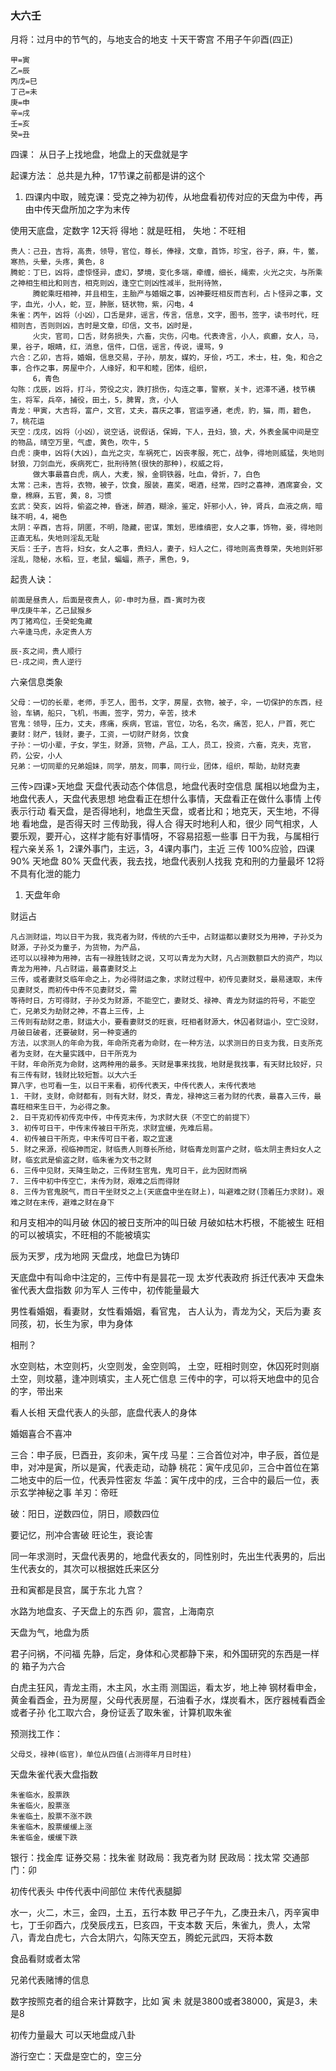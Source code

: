 ### 大六壬

月将：过月中的节气的，与地支合的地支
十天干寄宫 不用子午卯酉(四正)
```
甲=寅
乙=辰
丙戊=巳
丁己=未
庚=申
辛=戌
壬=亥
癸=丑
```

四课：
从日子上找地盘，地盘上的天盘就是字

起课方法：
总共是九种，17节课之前都是讲的这个
1. 四课内中取，贼克课：受克之神为初传，从地盘看初传对应的天盘为中传，再由中传天盘所加之字为末传


使用天底盘，定数字
12天将
得地：就是旺相，
失地：不旺相
```
贵人：己丑，吉将，高贵，领导，官位，尊长，俸禄，文章，首饰，珍宝，谷子，麻，牛，鳖，寒热，头晕，头疼，黄色，8
腾蛇：丁巳，凶将，虚惊怪异，虚幻，梦境，变化多端，牵缠，细长，绳索，火光之灾，与所乘之神相生相比和则吉，相克则凶，逢空亡则凶性减半，批刑待煞，
     腾蛇乘旺相神，并且相生，主胎产与婚姻之事，凶神要旺相反而吉利，占卜怪异之事，文字，血光，小人，蛇，豆，肿胀，链状物，紫，闪电，4
朱雀：丙午，凶将（小凶），口舌是非，谣言，传言，信息，文字，图书，签字，读书时代，旺相则吉，否则则凶，吉时是文章，印信，文书，凶时是，
     火灾，官司，口舌，财务损失，六畜，灾伤，闪电。代表谗言，小人，疯癫，女人，马，果，谷子，眼睛，红，消息，信件，口信，谣言，传说，谩骂，9
六合：乙卯，吉将，婚姻，信息交易，子孙，朋友，媒妁，牙侩，巧工，术士，柱，兔，和合之事，合作之事，房屋中介，人缘好，和平和睦，团体，组织，
     6，青色
勾陈：戊辰，凶将，打斗，劳役之灾，跌打损伤，勾连之事，警察，关卡，迟滞不通，枝节横生，将军，兵卒，捕役，田土，5，脾胃，贪，小人
青龙：甲寅，大吉将，富户，文官，丈夫，喜庆之事，官运亨通，老虎，豹，猫，雨，碧色，7，桃花运
天空：戊戌，凶将（小凶），说空话，说假话，保姆，下人，丑妇，狼，犬，外表金属中间是空的物品，晴空万里，气虚，黄色，吹牛，5
白虎：庚申，凶将(大凶)，血光之灾，车祸死亡，凶丧孝服，死亡，战争，得地则威猛，失地则豺狼，刀剑血光，疾病死亡，批刑待煞(很快的那种)，权威之将，
     做大事最喜白虎，病人，大麦，猴，金铜铁器，吐血，骨折，7，白色
太常：己未，吉将，衣物，被子，饮食，服装，嘉奖，喝酒，经常，四时之喜神，酒席宴会，文章，棉麻，五官，黄，8，习惯
玄武：癸亥，凶将，偷盗之神，昏迷，醉酒，糊涂，鉴定，奸邪小人，钟，肾兵，血液之病，暗昧不明，4，褐色
太阴：辛酉，吉将，阴匿，不明，隐藏，密谋，策划，思维缜密，女人之事，饰物，妾，得地则正直无私，失地则淫乱无耻
天后：壬子，吉将，妇女，女人之事，贵妇人，妻子，妇人之仁，得地则高贵尊荣，失地则奸邪淫乱，隐秘，水稻，豆，老鼠，蝙蝠，燕子，黑色，9，
```

起贵人诀：
```
前面是昼贵人，后面是夜贵人，卯-申时为昼，酉-寅时为夜
甲戊庚牛羊，乙己鼠猴乡
丙丁猪鸡位，壬癸蛇兔藏
六辛逢马虎，永定贵人方

辰-亥之间，贵人顺行
巳-戌之间，贵人逆行
```

六亲信息类象
```
父母：一切的长辈，老师，手艺人，图书，文字，房屋，衣物，被子，伞，一切保护的东西，经验，车辆，船只，飞机，书画，签字，劳力，辛苦，技术
官鬼：领导，压力，丈夫，疼痛，疾病，官运，官位，功名，名次，痛苦，犯人，尸首，死亡
妻财：财产，钱财，妻子，工资，一切财产财务，饮食
子孙：一切小辈，子女，学生，财源，货物，产品，工人，员工，投资，六畜，克夫，克官，药，公安，小人
兄弟：一切同辈的兄弟姐妹，同学，朋友，同事，同行业，团体，组织，帮助，劫财克妻
```

三传>四课>天地盘
天盘代表动态个体信息，地盘代表时空信息
属相以地盘为主，地盘代表人，天盘代表思想
地盘看正在想什么事情，天盘看正在做什么事情
上传表示行动
看天盘，是否得地利，地盘生天盘，或者比和；地克天，天生地，不得地
看地盘，是否得天时
三传助我，得人合
得天时地利人和，很少
同气相求，人要乐观，要开心，这样才能有好事情呀，不容易招惹一些事
日干为我，与属相行程六亲关系
1，2课外事门，主远，3，4课内事门，主近
三传 100%应验，四课90% 天地盘 80%
天盘代表，我去找，地盘代表别人找我
克和刑的力量最坏
12将不具有化泄的能力
1. 天盘年命

财运占
```
凡占测财运，均以日干为我，我克者为财，传统的六壬中，占财运都以妻财爻为用神，子孙爻为财源，子孙爻为童子，为货物，为产品，
还可以以禄神为用神，古有一禄胜钱财之说，又可以青龙为大财，凡占测数额巨大的资产，均以青龙为用神，凡占财运，最喜妻财爻上
三传，或者妻财爻临年命之上，为必得财运之象，求财过程中，初传见妻财爻，最易速取，末传见妻财爻，而初传中传不见妻财爻，需
等待时日，方可得财，子孙爻为财源，不能空亡，妻财爻、禄神、青龙为财运的符号，不能空亡，兄弟爻为劫财之神，不喜上三传，上
三传则有劫财之患，财运大小，要看妻财爻的旺衰，旺相者财源大，休囚者财运小，空亡没财，月破日破者，还要破财，另一种变通的
方法，以求测人的年命为我，年命所克者为命财，在一种方法，以求测日的日支为我，日支所克者为支财，在大量实践中，日干所克为
干财，年命所克为命财，这两种用的最多。天财是事来找我，地财是我找事，有天财比较好，只有三传有财，钱财比较短暂。以大六壬
算八字，也可看一生，以日干来看，初传代表天，中传代表人，末传代表地
1. 干财，支财，命财都有，则有大财，财爻，青龙，禄神这三者为财的代表，最喜入三传，最喜旺相来生日干，为必得之象。
2. 日干克初传初传克中传，中传克末传，为求财大获（不空亡的前提下）
3. 初传可日干，中传末传被日干所克，求财宜缓，先难后易。
4. 初传被日干所克，中末传可日干者，取之宜速
5. 财之来源，视临神而定，财临贵人则尊长所给，财临青龙则富户之财，临太阴主贵妇女人之财，临玄武是偷盗之财，临朱雀为文书之财
6. 三传中见财，天降生助之，三传财生官鬼，鬼可日干，此为因财而祸
7. 三传中初中传空亡，末传为财，艰难之后而得财
8. 三传为官鬼脱气，而日干坐财爻之上(天底盘中坐在财上)，叫避难之财(顶着压力求财)。艰难之财在末传，避难之财在身下
```

和月支相冲的叫月破
休囚的被日支所冲的叫日破
月破如枯木朽根，不能被生
旺相的可以被填实，不旺相的不能被填实

辰为天罗，戌为地网
天盘戌，地盘巳为铸印

天底盘中有叫命中注定的，三传中有是昙花一现
太岁代表政府
拆迁代表冲
天盘朱雀代表大盘指数
卯为军人
三传中，初传能量最大

男性看婚姻，看妻财，女性看婚姻，看官鬼，
古人认为，青龙为父，天后为妻
亥同孩，初，长生为家，申为身体

相刑？

水空则枯，木空则朽，火空则发，金空则鸣，
土空，旺相时则空，休囚死时则崩
土空，则坟墓，逢冲则填实，主人死亡信息
三传中的字，可以将天地盘中的见合的字，带出来

看人长相
天盘代表人的头部，底盘代表人的身体

婚姻喜合不喜冲

三合：申子辰，巳酉丑，亥卯未，寅午戌
马星：三合首位对冲，申子辰，首位是申，对冲是寅，所以是寅，代表走动，动静
桃花：寅午戌见卯，三合中首位在第二地支中的后一位，代表异性密友
华盖：寅午戌中的戌，三合中的最后一位，表示玄学神秘之事
羊刃：帝旺

破：阳日，逆数四位，阴日，顺数四位

要记忆，刑冲合害破
旺论生，衰论害

同一年求测时，天盘代表男的，地盘代表女的，同性别时，先出生代表男的，后出生代表女的，其次可以根据姓氏来区分

丑和寅都是艮宫，属于东北
九宫？

水路为地盘亥、子天盘上的东西
卯，震宫，上海南京

天盘为气，地盘为质

君子问祸，不问福
先静，后定，身体和心灵都静下来，和外国研究的东西是一样的
箱子为六合

白虎主狂风，青龙主雨，木主风，水主雨
测国运，看太岁，地上神
钢材看申金，黄金看酉金，丑为房屋，父母代表房屋，石油看子水，煤炭看木，医疗器械看酉金或者子孙
化工取六合，身份证丢了取朱雀，计算机取朱雀

预测找工作：
```
父母爻，禄神(临官)，单位从四值(占测得年月日时柱)
```

天盘朱雀代表大盘指数
```
朱雀临水，股票跌
朱雀临火，股票涨
朱雀临土，股票不涨不跌
朱雀临木，股票缓缓上涨
朱雀临金，缓缓下跌
```

银行：找金库
证券交易：找朱雀
财政局：我克者为财
民政局：找太常
交通部门：卯

初传代表头
中传代表中间部位
末传代表腿脚

水一，火二，木三，金四，土五，五行本数
甲己子午九，乙庚丑未八，丙辛寅申七，丁壬卯酉六，戊癸辰戌五，巳亥四，干支本数
天后，朱雀九，贵人，太常八，青龙白虎七，六合太阴六，勾陈天空五，腾蛇元武四，天将本数

食品看财或者太常



兄弟代表赌博的信息

数字按照克者的组合来计算数字，比如
寅
未
就是3800或者38000，寅是3，未是8

初传力量最大
可以天地盘成八卦




游行空亡：天盘是空亡的，空三分